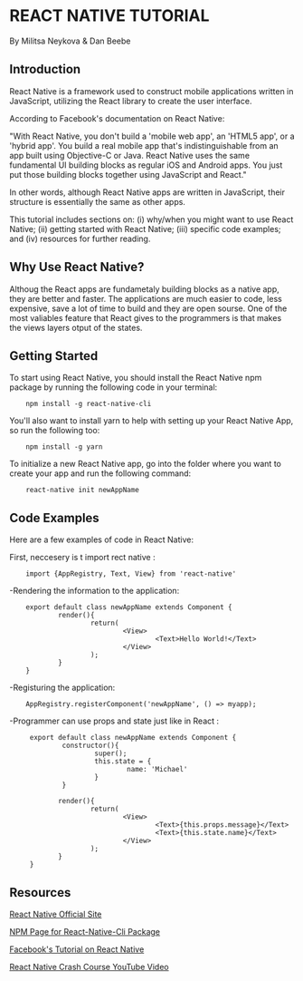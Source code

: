 # REACT NATIVE TUTORIAL

By Militsa Neykova & Dan Beebe

## Introduction

React Native is a framework used to construct mobile applications written in JavaScript, utilizing the React library to create the user interface. 

According to Facebook's documentation on React Native:

"With React Native, you don't build a 'mobile web app', an 'HTML5 app', or a 'hybrid app'. You build a real mobile app that's indistinguishable from an app built using Objective-C or Java. React Native uses the same fundamental UI building blocks as regular iOS and Android apps. You just put those building blocks together using JavaScript and React."

In other words, although React Native apps are written in JavaScript, their structure is essentially the same as other apps.

This tutorial includes sections on: (i) why/when you might want to use React Native; (ii) getting started with React Native; (iii) specific code examples; and (iv) resources for further reading.

## Why Use React Native?

Althoug the React apps are fundametaly building blocks as a native app, they are better and faster. The applications are much easier to code, less expensive, save a lot of time to build and they are open sourse.
One of the most valiables feature that React gives to the programmers is that makes the views layers otput of the states.

## Getting Started

To start using React Native, you should install the React Native npm package by running the following code in your terminal:

        npm install -g react-native-cli

You'll also want to install yarn to help with setting up your React Native App, so run the following too:

        npm install -g yarn

To initialize a new React Native app, go into the folder where you want to create your app and run the following command:

        react-native init newAppName

## Code Examples 

Here are a few examples of code in React Native: 

First, neccesery is t import rect native :

        import {AppRegistry, Text, View} from 'react-native'

-Rendering the information to the application:

        export default class newAppName extends Component {
                render(){
                        return(
                                <View>
                                        <Text>Hello World!</Text>
                                </View>
                        );
                }
        }

-Registuring the application:

        AppRegistry.registerComponent('newAppName', () => myapp);


-Programmer can use props and state just like in React :

         export default class newAppName extends Component {
                 constructor(){
                         super();
                         this.state = {
                                 name: 'Michael'
                         }
                 }

                render(){
                        return(
                                <View>
                                        <Text>{this.props.message}</Text>
                                        <Text>{this.state.name}</Text>
                                </View>        
                        );
                }
         }

## Resources

[React Native Official Site](http://www.reactnative.com/)

[NPM Page for React-Native-Cli Package](https://www.npmjs.com/package/react-native-cli)

[Facebook's Tutorial on React Native](https://facebook.github.io/react-native/docs/tutorial.html)

[React Native Crash Course YouTube Video](https://www.youtube.com/watch?v=mkualZPRZCs)

